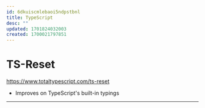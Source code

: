 ```yaml
---
id: 6dkuiscmlebaoi5ndpstbnl
title: TypeScript
desc: ""
updated: 1701824032003
created: 1700021797851
---
```


# TS-Reset

<https://www.totaltypescript.com/ts-reset>

- Improves on TypeScript's built-in typings

---
